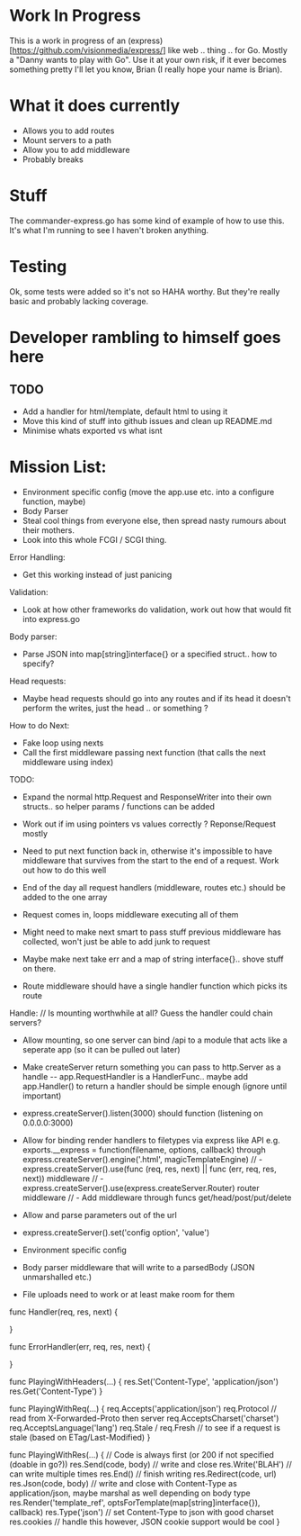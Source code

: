 # Work In Progress
  This is a work in progress of an (express)[https://github.com/visionmedia/express/] like web .. thing .. for Go. Mostly a "Danny wants to play with Go". Use it at your own risk, if it ever becomes something pretty I'll let you know, Brian (I really hope your name is Brian).

# What it does currently
  * Allows you to add routes
  * Mount servers to a path
  * Allow you to add middleware
  * Probably breaks

# Stuff
The commander-express.go has some kind of example of how to use this. It's what I'm running to see I haven't broken anything.

# Testing
Ok, some tests were added so it's not so HAHA worthy. But they're really basic and probably lacking coverage.

# Developer rambling to himself goes here
## TODO
* Add a handler for html/template, default html to using it
* Move this kind of stuff into github issues and clean up README.md
* Minimise whats exported vs what isnt

# Mission List:
* Environment specific config (move the app.use etc. into a configure function, maybe)
* Body Parser
* Steal cool things from everyone else, then spread nasty rumours about their mothers.
* Look into this whole FCGI / SCGI thing.

Error Handling:
- Get this working instead of just panicing

Validation:
- Look at how other frameworks do validation, work out how that would fit into express.go

Body parser:
- Parse JSON into map[string]interface{} or a specified struct.. how to specify?

Head requests:
- Maybe head requests should go into any routes and if its head it doesn't perform the writes, just the head .. or something ?

How to do Next:
- Fake loop using nexts
- Call the first middleware passing next function (that calls the next middleware using index)

TODO:
- Expand the normal http.Request and ResponseWriter into their own structs.. so helper params / functions can be added
- Work out if im using pointers vs values correctly ? Reponse/Request mostly
- Need to put next function back in, otherwise it's impossible to have middleware that survives from the start to the end of a request. Work out how to do this well


- End of the day all request handlers (middleware, routes etc.) should be added to the one array
- Request comes in, loops middleware executing all of them
- Might need to make next smart to pass stuff previous middleware has collected, won't just be able to add junk to request
- Maybe make next take err and a map of string interface{}.. shove stuff on there.
- Route middleware should have a single handler function which picks its route

Handle:
// Is mounting worthwhile at all? Guess the handler could chain servers?
- Allow mounting, so one server can bind /api to a module that acts like a seperate app (so it can be pulled out later)
- Make createServer return something you can pass to http.Server as a handle -- app.RequestHandler is a HandlerFunc.. maybe add app.Handler() to return a handler should be simple enough (ignore until important)
- express.createServer().listen(3000) should function (listening on 0.0.0.0:3000)

- Allow for binding render handlers to filetypes via express like API e.g. exports.__express = function(filename, options, callback) through express.createServer().engine('.html', magicTemplateEngine)
// - express.createServer().use(func (req, res, next) || func (err, req, res, next)) middleware
// - express.createServer().use(express.createServer.Router) router middleware
// - Add middleware through funcs get/head/post/put/delete
- Allow and parse parameters out of the url
- express.createServer().set('config option', 'value')
- Environment specific config
- Body parser middleware that will write to a parsedBody (JSON unmarshalled etc.)
- File uploads need to work or at least make room for them


func Handler(req, res, next) {

}

func ErrorHandler(err, req, res, next) {

}

func PlayingWithHeaders(...) {
  res.Set('Content-Type', 'application/json')
  res.Get('Content-Type')
}

func PlayingWithReq(...) {
  req.Accepts('application/json')
  req.Protocol // read from X-Forwarded-Proto then server
  req.AcceptsCharset('charset')
  req.AcceptsLanguage('lang')
  req.Stale / req.Fresh // to see if a request is stale (based on ETag/Last-Modified)
}

func PlayingWithRes(...) {
  // Code is always first (or 200 if not specified (doable in go?))
  res.Send(code, body) // write and close
  res.Write('BLAH') // can write multiple times
  res.End() // finish writing
  res.Redirect(code, url)
  res.Json(code, body) // write and close with Content-Type as application/json, maybe marshal as well depending on body type
  res.Render('template_ref', optsForTemplate(map[string]interface{}), callback)
  res.Type('json') // set Content-Type to json with good charset
  res.cookies // handle this however, JSON cookie support would be cool
}
